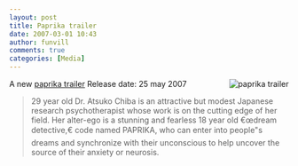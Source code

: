 ```yaml
---
layout: post
title: Paprika trailer 
date: 2007-03-01 10:43
author: funvill
comments: true
categories: [Media]
---
```

A new <a href="http://www.apple.com/trailers/sony/paprika/trailer/">paprika trailer</a><a href="http://blog.abluestar.com/public/uploads/2007/03/paprika_200702281610.jpg" title="paprika trailer"><img src="http://blog.abluestar.com/public/uploads/2007/03/paprika_200702281610.jpg" alt="paprika trailer" align="right" /></a>
Release date: 25 may 2007
<blockquote>29 year old Dr. Atsuko Chiba is an attractive but modest Japanese research psychotherapist whose work is on the cutting edge of her field. Her alter-ego is a stunning and fearless 18 year old €œdream detective,€ code named PAPRIKA, who can enter into people&quot;s dreams and synchronize with their unconscious to help uncover the source of their anxiety or neurosis.</blockquote>
